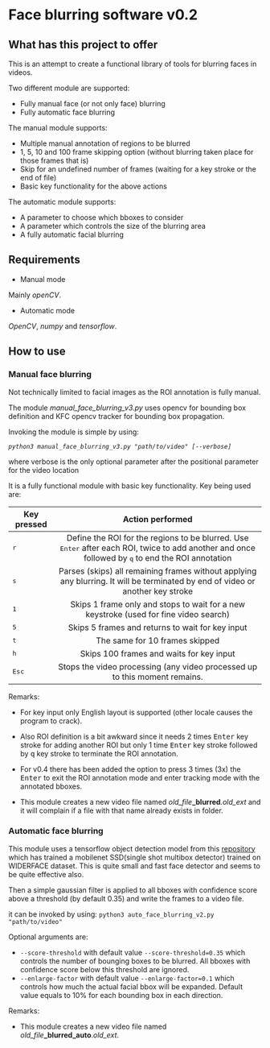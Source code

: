# Face blurring software v0.2

## What has this project to offer

This is an attempt to create a functional library of tools for blurring faces in videos.

Two different module are supported:
* Fully manual face (or not only face) blurring
* Fully automatic face blurring

The manual module supports:
* Multiple manual annotation of regions to be blurred
* 1, 5, 10 and 100 frame skipping option (without
blurring taken place for those frames that is)
* Skip for an undefined number of frames (waiting for a key stroke or
the end of file)
* Basic key functionality for the above actions

The automatic module supports:
* A parameter to choose which bboxes to consider
* A parameter which controls the size of the blurring area
* A fully automatic facial blurring

## Requirements

* Manual mode

Mainly *openCV*.

* Automatic mode

*OpenCV*, *numpy* and *tensorflow*.

## How to use

### Manual face blurring

Not technically limited to facial images as the ROI annotation is fully manual.

The module *manual_face_blurring_v3.py* uses opencv
for bounding box definition and KFC opencv tracker for bounding box propagation.

Invoking the module is simple by using:

*`python3 manual_face_blurring_v3.py "path/to/video" [--verbose]`*

where verbose is the only optional parameter after the positional
parameter for the video location

It is a fully functional module with basic key functionality. Key being used are:

| Key pressed        | Action performed            |
| ------------- |:-------------:|
| <kbd>r</kbd>      | Define the ROI for the regions to be blurred. Use <kbd>Enter</kbd> after each ROI, twice to add another and once followed by <kbd>q</kbd> to end the ROI annotation|
| <kbd>s</kbd>      | Parses (skips) all remaining frames without applying any blurring. It will be terminated by end of video or another key stroke |
| <kbd>1</kbd>      | Skips 1 frame only and stops to wait for a new keystroke (used for fine video search) |
| <kbd>5</kbd>      | Skips 5 frames and returns to wait for key input |
| <kbd>t</kbd>      | The same for 10 frames skipped |
| <kbd>h</kbd>      | Skips 100 frames and waits for key input |
| <kbd>Esc</kbd>    | Stops the video processing (any video processed up to this moment remains. |

Remarks:
* For key input only English layout is supported (other locale causes the
program to crack).
* Also ROI definition is a bit awkward since it needs 2 times
<kbd>Enter</kbd> key stroke for adding another ROI but only 1 time
<kbd>Enter</kbd> key stroke followed by <kbd>q</kbd> key stroke to
terminate the ROI annotation.

* For v0.4 there has been added the option to press 3 times (3x) the <kbd>Enter</kbd> to exit the ROI annotation mode and enter tracking mode with the annotated bboxes.
* This module creates a new video file named _old_file_**_blurred**_.old_ext_ and it will complain if a file with that name already exists in folder.

### Automatic face blurring

This module uses a tensorflow object detection model from this
[repository](https://github.com/yeephycho/tensorflow-face-detection)
which has trained a mobilenet SSD(single shot multibox detector)
trained on WIDERFACE dataset. This is quite small and fast face detector
and seems to be quite effective also.

Then a simple gaussian filter is applied to all bboxes with confidence
score above a threshold (by default 0.35) and write the frames to a
video file.

it can be invoked by using:
`python3 auto_face_blurring_v2.py "path/to/video"`

Optional arguments are:
* `--score-threshold` with default value `--score-threshold=0.35` which
controls the number of bounging boxes to be blurred. All bboxes with
confidence score below this threshold are ignored.
* `--enlarge-factor` with default value `--enlarge-factor=0.1` which
controls how much the actual facial bbox will be expanded. Default value
equals to 10% for each bounding box in each direction.

Remarks:

* This module creates a new video file named _old_file_**_blurred_auto**._old_ext_.
